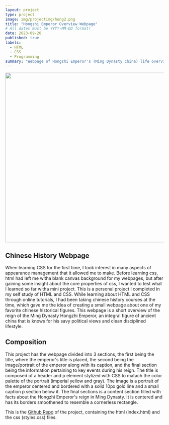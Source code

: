 ```yaml
---
layout: project
type: project
image: img/projectimg/hong2.png
title: "Hongzhi Emperor Overview Webpage"
# All dates must be YYYY-MM-DD format!
date: 2023-09-20
published: true
labels:
  - HTML
  - CSS
  - Programming
summary: "Webpage of Hongzhi Emperor's (Ming Dynasty China) life overview in HTML and CSS"
---
```

<p align="center">
  <img width="860px" height="540px" src="../img/projectimg/screenshot_hongzhi.png" class="img-thumbnail" >
</p>

## Chinese History Webpage

When learning CSS for the first time, I took interest in many aspects of appearance management that it allowed me to make. Before learning css, html had left me witha blank canvas background for my webpages, but after gaining some insight about the core properties of css, I wanted to test what I learned so far witha  mini project. This is a personal project I completed in my self study of HTML and CSS. While learning about HTML and CSS through online tutorials, I had been taking chinese history courses at the time, which gave me the idea of creating a small webpage about one of my favorite chinese historical figures. This webpage is a short overview of the reign of the Ming Dynasty Hongzhi Emperor, an integral figure of ancient china that is knows for his savy political views and clean disciplined lifestyle.

## Composition
This project has the webpage divided into 3 sections, the first being the title, where the emperor's title is placed, the second being the image/portrait of the emperor along with its caption, and the final section being the information pertaining to key events during his reign. The title is composed of a header and p element stylized with CSS to matach the color palette of the portrait (imperial yellow and gray). The image is a portrait of the emperor centered and bordered with a solid 10px gold line and a small caption p section below it. The final sections is a content section filled with facts about the Hongzhi Emperor's reign in Ming Dynasty. It is centered and has its borders smoothened to resemble a cornerless rectangle.

This is the [Github Repo](https://github.com/RichardBzar/HongzhiWebpage) of the project, containing the html (index.html) and the css (styles.css) files.
